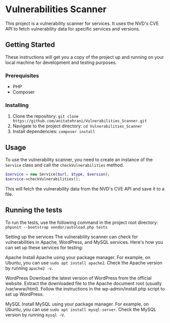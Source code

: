 # Vulnerabilities Scanner

This project is a vulnerability scanner for services. It uses the NVD's CVE API to fetch vulnerability data for specific services and versions.

## Getting Started

These instructions will get you a copy of the project up and running on your local machine for development and testing purposes.

### Prerequisites

- PHP
- Composer

### Installing

1. Clone the repository: `git clone https://github.com/anitatehrani/Vulnerabilities_Scanner.git`
2. Navigate to the project directory: `cd Vulnerabilities_Scanner`
3. Install dependencies: `composer install`

## Usage

To use the vulnerability scanner, you need to create an instance of the `Service` class and call the `checkVulnerabilities` method.

```php
$service = new Service($url, $type, $version);
$service->checkVulnerabilities();
```

This will fetch the vulnerability data from the NVD's CVE API and save it to a file.

## Running the tests
To run the tests, use the following command in the project root directory:
`phpunit --bootstrap vendor/autoload.php tests`

Setting up the services
The vulnerability scanner can check for vulnerabilities in Apache, WordPress, and MySQL services. Here's how you can set up these services for testing:  

Apache
Install Apache using your package manager. 
For example, on Ubuntu, you can use `sudo apt install apache2`.
Check the Apache version by running `apache2 -v`.

WordPress
Download the latest version of WordPress from the official website.
Extract the downloaded file to the Apache document root (usually /var/www/html).
Follow the instructions in the wp-admin/install.php script to set up WordPress.

MySQL
Install MySQL using your package manager. 
For example, on Ubuntu, you can use `sudo apt install mysql-server`.
Check the MySQL version by running `mysql -V`.


